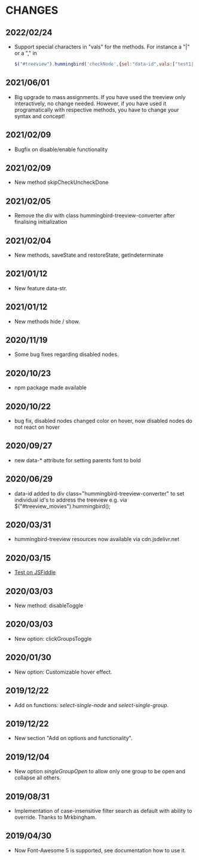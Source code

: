 # CHANGES

## 2022/02/24

- Support special characters in "vals" for the methods. For instance a "|" or a "," in 
  ```javascript
  $("#treeview").hummingbird('checkNode',{sel:"data-id",vals:["test1|test2","a,b"]});
  ```

## 2021/06/01

- Big upgrade to mass assignments. If you have used the treeview only
  interactively, no change needed. However, if you have used it
  programatically with respective methods, you have to change your syntax and concept!

## 2021/02/09

- Bugfix on disable/enable functionality

## 2021/02/09

- New method skipCheckUncheckDone

## 2021/02/05

- Remove the div with class hummingbird-treeview-converter after finalising 
  initialization

## 2021/02/04

- New methods, saveState and restoreState, getIndeterminate

## 2021/01/12

- New feature data-str.

## 2021/01/12

- New methods hide / show.

## 2020/11/19

- Some bug fixes regarding disabled nodes.

## 2020/10/23

- npm package made available

## 2020/10/22

- bug fix, disabled nodes changed color on hover, now disabled nodes do not react on hover

## 2020/09/27

- new data-* attribute for setting parents font to bold 

## 2020/06/29

- data-id added to div class="hummingbird-treeview-converter" to set individual id's to address the treeview e.g. via $("#treeview_movies").hummingbird();

## 2020/03/31

- hummingbird-treeview resources now available via cdn.jsdelivr.net

## 2020/03/15

- [Test on JSFiddle](https://jsfiddle.net/hummingbird_dev/1s9qy6dh/17/) 

## 2020/03/03

- New method: disableToggle

## 2020/03/03

- New option: clickGroupsToggle 

## 2020/01/30

- New option: Customizable hover effect.

## 2019/12/22

- Add on functions: *select-single-node* and *select-single-group*.

## 2019/12/22

- New section "Add on options and functionality".

## 2019/12/04

- New option *singleGroupOpen* to allow only one group to be open and collapse all others.

## 2019/08/31

- Implementation of case-insensitive filter search as default with ability to override. Thanks to Mrkbingham.

## 2019/04/30

- Now Font-Awesome 5 is supported, see documentation how to use it.














